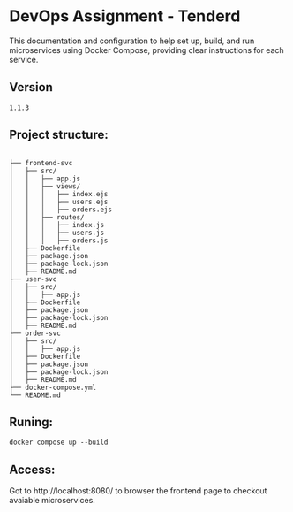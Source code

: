 
#  DevOps Assignment - Tenderd 

This documentation and configuration to help set up, build, and run microservices using Docker Compose, providing clear instructions for each service.

## Version
```
1.1.3
```

## Project structure: 
```

├── frontend-svc
│   ├── src/
│   │   ├── app.js
│   │   ├── views/
│   │   │   ├── index.ejs
│   │   │   ├── users.ejs
│   │   │   ├── orders.ejs
│   │   ├── routes/
│   │   │   ├── index.js
│   │   │   ├── users.js
│   │   │   ├── orders.js
│   ├── Dockerfile
│   ├── package.json
│   ├── package-lock.json
│   ├── README.md
├── user-svc
│   ├── src/
│   │   ├── app.js
│   ├── Dockerfile
│   ├── package.json
│   ├── package-lock.json
│   ├── README.md
├── order-svc
│   ├── src/
│   │   ├── app.js
│   ├── Dockerfile
│   ├── package.json
│   ├── package-lock.json
│   ├── README.md
├── docker-compose.yml
└── README.md

```

## Runing:
```
docker compose up --build
```

## Access:
Got to http://localhost:8080/ to browser the frontend page to checkout avaiable microservices. 